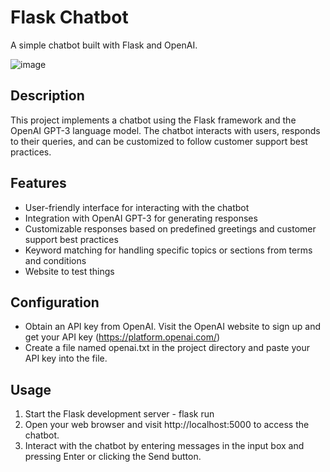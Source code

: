 # Flask Chatbot

A simple chatbot built with Flask and OpenAI.

![image](https://github.com/erikonasz/SimpleChatBot/assets/75033114/e6e00825-f103-486d-aa0f-6d9a161c38d0)


## Description

This project implements a chatbot using the Flask framework and the OpenAI GPT-3 language model. The chatbot interacts with users, responds to their queries, and can be customized to follow customer support best practices.

## Features

- User-friendly interface for interacting with the chatbot
- Integration with OpenAI GPT-3 for generating responses
- Customizable responses based on predefined greetings and customer support best practices
- Keyword matching for handling specific topics or sections from terms and conditions
- Website to test things

## Configuration

- Obtain an API key from OpenAI. Visit the OpenAI website to sign up and get your API key (https://platform.openai.com/)
- Create a file named openai.txt in the project directory and paste your API key into the file.


## Usage
1. Start the Flask development server - flask run
2. Open your web browser and visit http://localhost:5000 to access the chatbot.
3. Interact with the chatbot by entering messages in the input box and pressing Enter or clicking the Send button.
